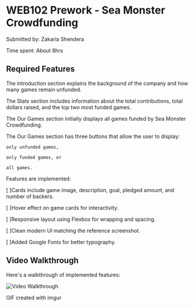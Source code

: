 # WEB102 Prework - Sea Monster Crowdfunding

Submitted by: Zakaria Shendera 


Time spent: About 8hrs 

## Required Features
 The introduction section explains the background of the company and how many games remain unfunded.

 The Stats section includes information about the total contributions, total dollars raised, and the top two most funded games.

 The Our Games section initially displays all games funded by Sea Monster Crowdfunding.

 The Our Games section has three buttons that allow the user to display:

    only unfunded games,

    only funded games, or

    all games.

Features are implemented:

[ ]Cards include game image, description, goal, pledged amount, and number of backers.

 [ ]Hover effect on game cards for interactivity.

 [ ]Responsive layout using Flexbox for wrapping and spacing.

 [ ]Clean modern UI matching the reference screenshot.

 [ ]Added Google Fonts for better typography.


## Video Walkthrough

Here's a walkthrough of implemented features:

<img src='http://i.imgur.com/link/to/your/gif/file.gif' title='Video Walkthrough' width='' alt='Video Walkthrough' />

<!-- https://imgur.com/a/i4VTiQ4-->
GIF created with imgur
<!-- Recommended tools:
https://imgur.com/a/i4VTiQ4

## Notes:
One challenge was learning how to use JavaScript to add game cards to the page. I had to figure out how to create elements and show them using code instead of writing them by hand in HTML.

It was a bit hard to get the filter buttons to work, like showing only funded or unfunded games. I had to make sure the old games were removed before showing the new ones.

Using reduce() to add up the total money and backers was confusing at first. I learned how the function works and how to make the numbers look nicer with commas.

Making the website look like the example was a little tricky. I had to learn more about CSS and Flexbox to organize the cards and make the design look good.

Picking the top two games based on money raised took a bit of time. I had to use sorting and a new way to get just the top two from the list.

This project helped me understand DOM manipulation, filtering arrays, and basic frontend structure using HTML, CSS, and JavaScript.

## License

    Copyright 2025 Zakaria Shendera

Licensed under the Apache License, Version 2.0 (the "License");
you may not use this file except in compliance with the License.
You may obtain a copy of the License at:

    http://www.apache.org/licenses/LICENSE-2.0

Unless required by applicable law or agreed to in writing, software
distributed under the License is distributed on an "AS IS" BASIS,
WITHOUT WARRANTIES OR CONDITIONS OF ANY KIND, either express or implied.
See the License for the specific language governing permissions and
limitations under the License.

